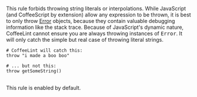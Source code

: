 This rule forbids throwing string literals or interpolations. While
JavaScript (and CoffeeScript by extension) allow any expression to
be thrown, it is best to only throw <a
href="https://developer.mozilla.org
/en/JavaScript/Reference/Global_Objects/Error"> Error</a> objects,
because they contain valuable debugging information like the stack
trace. Because of JavaScript's dynamic nature, CoffeeLint cannot
ensure you are always throwing instances of <tt>Error</tt>. It will
only catch the simple but real case of throwing literal strings.
<pre>
<code># CoffeeLint will catch this:
throw "i made a boo boo"

# ... but not this:
throw getSomeString()
</code>
</pre>
This rule is enabled by default.